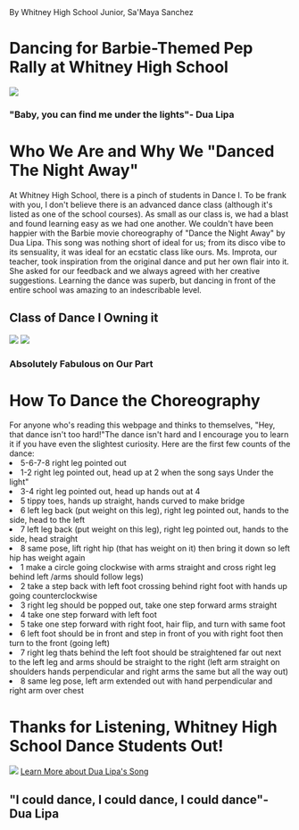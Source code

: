 <htm1>
  <head>By Whitney High School Junior, Sa'Maya Sanchez</head>
  <div
  <body>
    <h1>Dancing for Barbie-Themed Pep Rally at Whitney High School
    </div>
    <img src="https://github.com/WetSoup/Choreo4DTNA/assets/146305544/0d41bd0b-c433-4f82-bb7f-d86046ba8bce"/>
    <h3>"Baby, you can find me under the lights"- Dua Lipa</h3>
    <h1>Who We Are and Why We "Danced The Night Away"</h1>
      <p>At Whitney High School, there is a pinch of students in Dance I. To be frank with you, I don't believe there is an advanced dance class (although it's listed as one of the school courses). As small as our class is, we had a blast and found learning easy as we had one another. We couldn't have been happier with the Barbie movie choreography of "Dance the Night Away" by Dua Lipa. This song was nothing short of ideal for us; from its disco vibe to its sensuality, it was ideal for an ecstatic class like ours. Ms. Improta, our teacher, took inspiration from the original dance and put her own flair into it. She asked for our feedback and we always agreed with her creative suggestions. Learning the dance was superb, but dancing in front of the entire school was amazing to an indescribable level.</p>
    <h2>Class of Dance I Owning it</h2>
      <img src="https://github.com/WetSoup/Choreo4DTNA/assets/146305544/699bbe46-b723-47e7-a010-47c7cf84072b"/>
      <img src="https://github.com/WetSoup/Choreo4DTNA/assets/146305544/aa72a5f7-cf9f-4e90-8b41-f0e97f9a7e99"/>
    <h3>Absolutely Fabulous on Our Part</h3>
  <h1>How To Dance the Choreography</h1>
    <a>For anyone who's reading this webpage and thinks to themselves, "Hey, that dance isn't too hard!"The dance isn't hard and I encourage you to learn it if you have even the slightest curiosity. Here are the first few counts of the dance:</a>
    <u1>
      <li>5-6-7-8 right leg pointed out</li>
      <li>1-2 right leg pointed out, head up at 2 when the song says Under the light"</li>
      <li>3-4 right leg pointed out, head up hands out at 4</li>
      <li>5 tippy toes, hands up straight, hands curved to make bridge</li>
      <li>6 left leg back (put weight on this leg), right leg pointed out, hands to the side, head to the left</li>
      <li>7 left leg back (put weight on this leg), right leg pointed out, hands to the side, head straight</li>
      <li>8 same pose, lift right hip (that has weight on it) then bring it down so left hip has weight again</li>
      <li>1 make a circle going clockwise with arms straight and cross right leg behind left /arms should follow legs) </li>
      <li>2 take a step back with left foot crossing behind right foot with hands up going counterclockwise </li>
      <li>3 right leg should be popped out, take one step forward arms straight</li>
      <li>4 take one step forward with left foot</li>
      <li>5 take one step forward with  right foot, hair flip, and turn with same foot</li>
      <li>6 left foot should be in front and step in front of you with right foot then turn to the front (going left)</li>
      <li> 7 right leg thats behind the left foot should be straightened far out next to the left leg and arms should be straight to the right (left arm straight on shoulders hands perpendicular and right arms the same but all the way out) </li>
      <li>8 same leg pose, left arm extended out with hand perpendicular and right arm over chest</li>
    <h1>Thanks for Listening, Whitney High School Dance Students Out!</h1>
    <img src="https://www.looper.com/img/gallery/barbie-why-greta-gerwig-had-to-include-disco-to-make-the-film-work/l-intro-1689090454.jpg"/>
         <a href="https://en.wikipedia.org/wiki/Dance_the_Night"target="_blank">Learn More about Dua Lipa's Song</a>
    <h2>"I could dance, I could dance, I could dance"- Dua Lipa</h2>
</htm1>
  </body>

